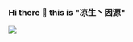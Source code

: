 ### Hi there 👋 this is "凉生丶因源"

<img src="https://github-readme-stats.vercel.app/api?username=liangsheng8708&show_icons=true&include_all_commits=true&theme=tokyonight" />
<!--
**liangsheng8708/liangsheng8708** is a ✨ _special_ ✨ repository because its `README.md` (this file) appears on your GitHub profile.
Here are some ideas to get you started:

- 🔭 I’m currently working on ...
- 🌱 I’m currently learning ...
- 👯 I’m looking to collaborate on ...
- 🤔 I’m looking for help with ...
- 💬 Ask me about ...
- 📫 How to reach me: ...
- 😄 Pronouns: ...
- ⚡ Fun fact: ...
-->
